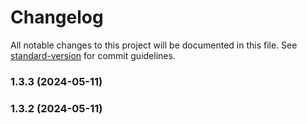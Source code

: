 # Changelog

All notable changes to this project will be documented in this file. See [standard-version](https://github.com/conventional-changelog/standard-version) for commit guidelines.

### 1.3.3 (2024-05-11)

### 1.3.2 (2024-05-11)
